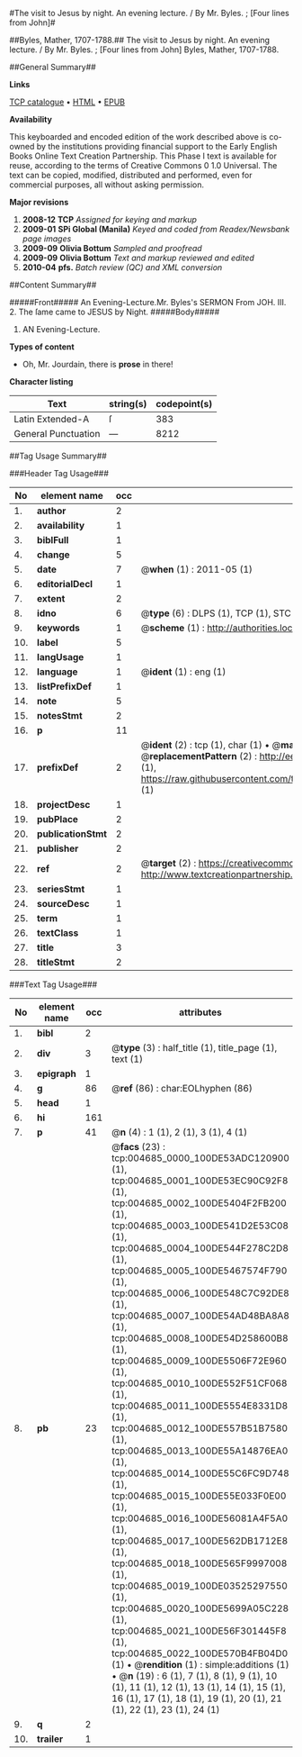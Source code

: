 #The visit to Jesus by night. An evening lecture. / By Mr. Byles. ; [Four lines from John]#

##Byles, Mather, 1707-1788.##
The visit to Jesus by night. An evening lecture. / By Mr. Byles. ; [Four lines from John]
Byles, Mather, 1707-1788.

##General Summary##

**Links**

[TCP catalogue](http://www.ota.ox.ac.uk/tcp/)  • 
[HTML](http://tei.it.ox.ac.uk/tcp/Texts-HTML/free/N03/N03806.html)  • 
[EPUB](http://tei.it.ox.ac.uk/tcp/Texts-EPUB/free/N03/N03806.epub)

**Availability**

This keyboarded and encoded edition of the
	       work described above is co-owned by the institutions
	       providing financial support to the Early English Books
	       Online Text Creation Partnership. This Phase I text is
	       available for reuse, according to the terms of Creative
	       Commons 0 1.0 Universal. The text can be copied,
	       modified, distributed and performed, even for
	       commercial purposes, all without asking permission.

**Major revisions**

1. __2008-12__ __TCP__ *Assigned for keying and markup*
1. __2009-01__ __SPi Global (Manila)__ *Keyed and coded from Readex/Newsbank page images*
1. __2009-09__ __Olivia Bottum__ *Sampled and proofread*
1. __2009-09__ __Olivia Bottum__ *Text and markup reviewed and edited*
1. __2010-04__ __pfs.__ *Batch review (QC) and XML conversion*

##Content Summary##

#####Front#####
An Evening-Lecture.Mr. Byles's SERMON From JOH. III. 2. The ſame came to JESUS by Night.
#####Body#####

1. AN Evening-Lecture.

**Types of content**

  * Oh, Mr. Jourdain, there is **prose** in there!

**Character listing**


|Text|string(s)|codepoint(s)|
|---|---|---|
|Latin Extended-A|ſ|383|
|General Punctuation|—|8212|

##Tag Usage Summary##

###Header Tag Usage###

|No|element name|occ|attributes|
|---|---|---|---|
|1.|__author__|2||
|2.|__availability__|1||
|3.|__biblFull__|1||
|4.|__change__|5||
|5.|__date__|7| @__when__ (1) : 2011-05 (1)|
|6.|__editorialDecl__|1||
|7.|__extent__|2||
|8.|__idno__|6| @__type__ (6) : DLPS (1), TCP (1), STC (1), NOTIS (1), IMAGE-SET (1), EVANS-CITATION (1)|
|9.|__keywords__|1| @__scheme__ (1) : http://authorities.loc.gov/ (1)|
|10.|__label__|5||
|11.|__langUsage__|1||
|12.|__language__|1| @__ident__ (1) : eng (1)|
|13.|__listPrefixDef__|1||
|14.|__note__|5||
|15.|__notesStmt__|2||
|16.|__p__|11||
|17.|__prefixDef__|2| @__ident__ (2) : tcp (1), char (1)  •  @__matchPattern__ (2) : ([0-9\-]+):([0-9IVX]+) (1), (.+) (1)  •  @__replacementPattern__ (2) : http://eebo.chadwyck.com/downloadtiff?vid=$1&page=$2 (1), https://raw.githubusercontent.com/textcreationpartnership/Texts/master/tcpchars.xml#$1 (1)|
|18.|__projectDesc__|1||
|19.|__pubPlace__|2||
|20.|__publicationStmt__|2||
|21.|__publisher__|2||
|22.|__ref__|2| @__target__ (2) : https://creativecommons.org/publicdomain/zero/1.0/ (1), http://www.textcreationpartnership.org/docs/. (1)|
|23.|__seriesStmt__|1||
|24.|__sourceDesc__|1||
|25.|__term__|1||
|26.|__textClass__|1||
|27.|__title__|3||
|28.|__titleStmt__|2||


###Text Tag Usage###

|No|element name|occ|attributes|
|---|---|---|---|
|1.|__bibl__|2||
|2.|__div__|3| @__type__ (3) : half_title (1), title_page (1), text (1)|
|3.|__epigraph__|1||
|4.|__g__|86| @__ref__ (86) : char:EOLhyphen (86)|
|5.|__head__|1||
|6.|__hi__|161||
|7.|__p__|41| @__n__ (4) : 1 (1), 2 (1), 3 (1), 4 (1)|
|8.|__pb__|23| @__facs__ (23) : tcp:004685_0000_100DE53ADC120900 (1), tcp:004685_0001_100DE53EC90C92F8 (1), tcp:004685_0002_100DE5404F2FB200 (1), tcp:004685_0003_100DE541D2E53C08 (1), tcp:004685_0004_100DE544F278C2D8 (1), tcp:004685_0005_100DE5467574F790 (1), tcp:004685_0006_100DE548C7C92DE8 (1), tcp:004685_0007_100DE54AD48BA8A8 (1), tcp:004685_0008_100DE54D258600B8 (1), tcp:004685_0009_100DE5506F72E960 (1), tcp:004685_0010_100DE552F51CF068 (1), tcp:004685_0011_100DE5554E8331D8 (1), tcp:004685_0012_100DE557B51B7580 (1), tcp:004685_0013_100DE55A14876EA0 (1), tcp:004685_0014_100DE55C6FC9D748 (1), tcp:004685_0015_100DE55E033F0E00 (1), tcp:004685_0016_100DE56081A4F5A0 (1), tcp:004685_0017_100DE562DB1712E8 (1), tcp:004685_0018_100DE565F9997008 (1), tcp:004685_0019_100DE03525297550 (1), tcp:004685_0020_100DE5699A05C228 (1), tcp:004685_0021_100DE56F301445F8 (1), tcp:004685_0022_100DE570B4FB04D0 (1)  •  @__rendition__ (1) : simple:additions (1)  •  @__n__ (19) : 6 (1), 7 (1), 8 (1), 9 (1), 10 (1), 11 (1), 12 (1), 13 (1), 14 (1), 15 (1), 16 (1), 17 (1), 18 (1), 19 (1), 20 (1), 21 (1), 22 (1), 23 (1), 24 (1)|
|9.|__q__|2||
|10.|__trailer__|1||
